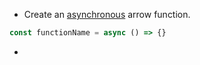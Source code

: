 

- Create an [asynchronous](Async.md) arrow function.
```typescript 
const functionName = async () => {}
```
- 
